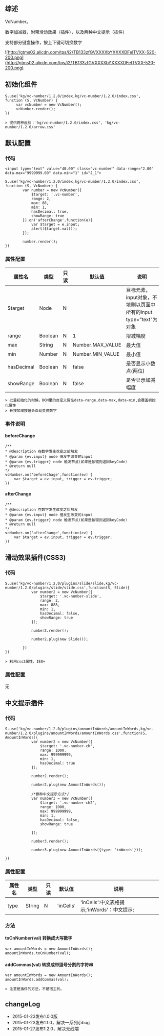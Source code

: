 ## 综述

VcNumber。

数字加减器，附带滑动效果（插件），以及两种中文提示（插件）

支持部分键盘操作，按上下键可切换数字

![http://gtms02.alicdn.com/tps/i2/TB133zfGVXXXXbYXXXXDFelTVXX-520-200.png](http://gtms02.alicdn.com/tps/i2/TB133zfGVXXXXbYXXXXDFelTVXX-520-200.png)

## 初始化组件
		
    S.use('kg/vc-number/1.2.0/index,kg/vc-number/1.2.0/index.css', function (S, VcNumber) {
         var vcNumber = new VcNumber();
         vcNumber.render();
    })

    > 提供两种皮肤：'kg/vc-number/1.2.0/index.css', 'kg/vc-number/1.2.0/arrow.css'

## 默认配置

### 代码

    <input type="text" value="40.00" class="vc-number" data-range="2.00" data-max="9999999.00" data-min="1" id="J_1">

    S.use('kg/vc-number/1.2.0/index,kg/vc-number/1.2.0/index.css', function (S, VcNumber) {
            var number = new VcNumber({
                $target: '.vc-number',
                range: 2,
                max: 88,
                min: 1,
                hasDecimal: true,
                showRange: true
            }).on('afterChange',function(e){
                var $target = e.input;
                alert($target.val());
            });

            number.render();
    })

### 属性配置
属性名 | 类型|只读|默认值|说明
------------ | -------------| -------------| -------------| -------------
$target | Node|N|| 目标元素，input对象，不填则以页面中所有的input type="text"为对象
range | Boolean|N|1| 增减幅度
max | String|N|Number.MAX_VALUE| 最大值
min | Number|N|Number.MIN_VALUE| 最小值
hasDecimal | Boolean|N|false| 是否显示小数点(两位)
showRange | Boolean|N| false| 是否显示加减幅度


	> 批量初始化的时候，DOM里的自定义属性data-range,data-max,data-min,会覆盖初始化属性
	> 长按加减按钮会自动变换数字


### 事件说明
#### beforeChange

```
/**
* @description 在数字发生改变之前触发
* @param {ev.input} node 值发生改变的input
* @param {ev.trigger} node 触发节点(如果是按键则返回keyCode)
* @return null
*/
vcNumber.on('beforeChage',function(ev) {
    var $target = ev.input, trigger = ev.trigger;
})
```
#### afterChange

```
/**
* @description 在数字发生改变之后触发
* @param {ev.input} node 值发生改变的input
* @param {ev.trigger} node 触发节点(如果是按键则返回keyCode)
* @return null
*/
vcNumber.on('afterChange',function(ev) {
    var $target = ev.input, trigger = ev.trigger;
})
```

## 滑动效果插件(CSS3)

### 代码
    S.use('kg/vc-number/1.2.0/plugins/slide/slide,kg/vc-number/1.2.0/plugins/slide/slide.css',function(S, Slide){
                var number2 = new VcNumber({
                    $target: '.vc-number-slide',
                    range: 2,
                    max: 888,
                    min: 1,
                    hasDecimal: false,
                    showRange: true
                });

                number2.render();

                number2.plug(new Slide());

            })
    })

    > 利用css3属性，IE8+

### 属性配置
   无

## 中文提示插件

### 代码
    S.use('kg/vc-number/1.2.0/plugins/amountInWords/amountInWords,kg/vc-number/1.2.0/plugins/amountInWords/amountInWords.css',function(S, AmountInWords){
                var number2 = new VcNumber({
                    $target: '.vc-number-ch',
                    range: 1000,
                    max: 999999999,
                    min: 1,
                    hasDecimal: true
                });

                number2.render();

                number2.plug(new AmountInWords());

                /*换种中文提示方式*/
                var number3 = new VcNumber({
                    $target: '.vc-number-ch2',
                    range: 1000,
                    max: 999999999,
                    min: 1,
                    hasDecimal: false,
                    showRange: true

                });

                number3.render();

                number3.plug(new AmountInWords({type: 'inWords'}));

    })

### 属性配置

属性名 | 类型|只读|默认值|说明
------------ | -------------| -------------| -------------| -------------
type | String|N|'inCells'| 'inCells':中文表格提示;'inWords'：中文提示;

### 方法
#### toCnNumber(val) 转换成大写数字

    var amountInWords = new AmountInWords();
    amountInWords.toCnNumber(val);

#### addCommas(val) 转换成带逗号分割的字符串

    var amountInWords = new AmountInWords();
    amountInWords.addCommas(val);

    > 注意是插件的方法，不是宿主的。

## changeLog
+   2015-01-23发布1.0.0版
+   2015-01-23发布1.1.0，解决一系列小bug
+   2015-01-27发布1.2.0，解决无线端